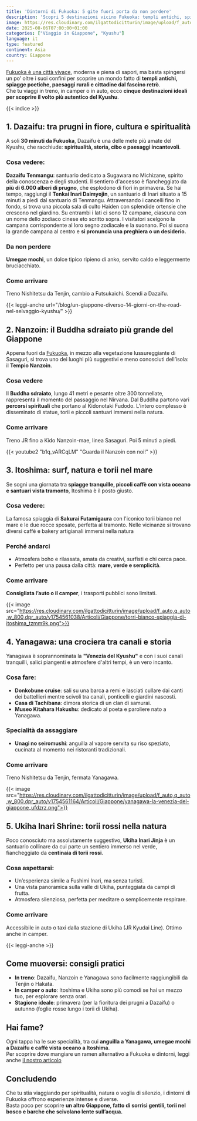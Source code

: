 ```yaml
---
title: 'Dintorni di Fukuoka: 5 gite fuori porta da non perdere'
description: 'Scopri 5 destinazioni vicino Fukuoka: templi antichi, spiagge poetiche, canali di Yanagawa, torii rossi di Ukiha e il Buddha sdraiato di Nanzoin. Natura, spiritualità e sapori autentici del Kyushu ti aspettano'
image: https://res.cloudinary.com/ilgattodicitturin/image/upload/f_auto,q_auto,w_800,dpr_auto/v1754560623/Articoli/Giappone/5-posti-imperdibili-nel-kyushu_d3b3l3.png
date: 2025-08-06T07:00:00+01:00
categories: ["Viaggio in Giappone", "Kyushu"]
language: it
type: featured
continent: Asia
country: Giappone
---
```

[Fukuoka è una città vivace](/blog/cosa-vedere-a-fukuoka-la-citta-accogliente-del-kyushu/), moderna e piena di sapori, ma basta spingersi un po’ oltre i suoi confini per scoprire un mondo fatto di **templi antichi, spiagge poetiche, paesaggi rurali e cittadine dal fascino retrò**.  
Che tu viaggi in treno, in camper o in auto, ecco **cinque destinazioni ideali per scoprire il volto più autentico del Kyushu**.

{{< indice >}}

## 1. Dazaifu: tra prugni in fiore, cultura e spiritualità

A soli **30 minuti da Fukuoka**, Dazaifu è una delle mete più amate del Kyushu, che racchiude: **spiritualità, storia, cibo e paesaggi incantevoli**.

### Cosa vedere:
**Dazaifu Tenmangu**: santuario dedicato a Sugawara no Michizane, spirito della conoscenza e degli studenti. Il sentiero d'accesso è fiancheggiato da **più di 6.000 alberi di prugno**, che esplodono di fiori in primavera.
Se hai tempo, raggiungi il **Tenkai Inari Daimyojin**, un santuario di Inari situato a 15 minuti a piedi dal santuario di Tenmangu.
Attraversando i cancelli fino in fondo, si trova una piccola sala di culto Haiden con splendide ortensie che crescono nel giardino. Su entrambi i lati ci sono 12 campane, ciascuna con un nome dello zodiaco cinese eto scritto sopra. I visitatori scelgono la campana corrispondente al loro segno zodiacale e la suonano. Poi si suona la grande campana al centro e **si pronuncia una preghiera o un desiderio.**

### Da non perdere
**Umegae mochi**, un dolce tipico ripieno di anko, servito caldo e leggermente bruciacchiato.

### Come arrivare
Treno Nishitetsu da Tenjin, cambio a Futsukaichi. Scendi a Dazaifu.

{{< leggi-anche url="/blog/un-giappone-diverso-14-giorni-on-the-road-nel-selvaggio-kyushu/" >}}

## 2. Nanzoin: il Buddha sdraiato più grande del Giappone
Appena fuori da [Fukuoka](/blog/cosa-vedere-a-fukuoka-la-citta-accogliente-del-kyushu/), in mezzo alla vegetazione lussureggiante di Sasaguri, si trova uno dei luoghi più suggestivi e meno conosciuti dell’isola: il **Tempio Nanzoin**.

### Cosa vedere
Il **Buddha sdraiato**, lungo 41 metri e pesante oltre 300 tonnellate, rappresenta il momento del passaggio nel Nirvana. Dal Buddha partono vari **percorsi spirituali** che portano al Kidonotaki Fudodo. L’intero complesso è disseminato di statue, torii e piccoli santuari immersi nella natura.

### Come arrivare
Treno JR fino a Kido Nanzoin-mae, linea Sasaguri. Poi 5 minuti a piedi.

{{< youtube2 "b1q_vARCqLM" "Guarda il Nanzoin con noi!" >}}

## 3. Itoshima: surf, natura e torii nel mare
Se sogni una giornata tra **spiagge tranquille, piccoli caffè con vista oceano e santuari vista tramonto**, Itoshima è il posto giusto.

### Cosa vedere:
La famosa spiaggia di **Sakurai Futamigaura** con l'iconico torii bianco nel mare e le due rocce sposate, perfetta al tramonto. Nelle vicinanze si trovano diversi caffè e bakery artigianali immersi nella natura

### Perché andarci
- Atmosfera boho e rilassata, amata da creativi, surfisti e chi cerca pace.
- Perfetto per una pausa dalla città: **mare, verde e semplicità**.

### Come arrivare
**Consigliata l’auto o il camper**, i trasporti pubblici sono limitati.

{{< image src="https://res.cloudinary.com/ilgattodicitturin/image/upload/f_auto,q_auto,w_800,dpr_auto/v1754561038/Articoli/Giappone/torri-bianco-spiaggia-di-itoshima_tzmm9k.png">}}

## 4. Yanagawa: una crociera tra canali e storia
Yanagawa è soprannominata la **"Venezia del Kyushu"** e con i suoi canali tranquilli, salici piangenti e atmosfere d'altri tempi, è un vero incanto.

### Cosa fare:
- **Donkobune cruise**: sali su una barca a remi e lasciati cullare dai canti dei battellieri mentre scivoli tra canali, ponticelli e giardini nascosti.
- **Casa di Tachibana**: dimora storica di un clan di samurai.
- **Museo Kitahara Hakushu**: dedicato al poeta e paroliere nato a Yanagawa.

### Specialità da assaggiare
- **Unagi no seiromushi**: anguilla al vapore servita su riso speziato, cucinata al momento nei ristoranti tradizionali.

### Come arrivare
Treno Nishitetsu da Tenjin, fermata Yanagawa.

{{< image src="https://res.cloudinary.com/ilgattodicitturin/image/upload/f_auto,q_auto,w_800,dpr_auto/v1754561164/Articoli/Giappone/yanagawa-la-venezia-del-giappone_ufdzrz.png">}}

## 5. Ukiha Inari Shrine: torii rossi nella natura

Poco conosciuto ma assolutamente suggestivo, **Ukiha Inari Jinja** è un santuario collinare da cui parte un sentiero immerso nel verde, fiancheggiato da **centinaia di torii rossi**.

### Cosa aspettarsi:
- Un’esperienza simile a Fushimi Inari, ma senza turisti.
- Una vista panoramica sulla valle di Ukiha, punteggiata da campi di frutta.
- Atmosfera silenziosa, perfetta per meditare o semplicemente respirare.

### Come arrivare
Accessibile in auto o taxi dalla stazione di Ukiha (JR Kyudai Line). Ottimo anche in camper.

{{< leggi-anche >}}

## Come muoversi: consigli pratici
- **In treno**: Dazaifu, Nanzoin e Yanagawa sono facilmente raggiungibili da Tenjin o Hakata.
- **In camper o auto**: Itoshima e Ukiha sono più comodi se hai un mezzo tuo, per esplorare senza orari.
- **Stagione ideale**: primavera (per la fioritura dei prugni a Dazaifu) o autunno (foglie rosse lungo i torii di Ukiha).

## Hai fame?

Ogni tappa ha le sue specialità, tra cui **anguilla a Yanagawa, umegae mochi a Dazaifu e caffè vista oceano a Itoshima**.  
Per scoprire dove mangiare un ramen alternativo a Fukuoka e dintorni, leggi anche [il nostro articolo](/blog/ramen-vegetariano-a-fukuoka-l-alternativa-sorprendente-al-tonkotsu)

## Concludendo

Che tu stia viaggiando per spiritualità, natura o voglia di silenzio, i dintorni di Fukuoka offrono esperienze intense e diverse.  
Basta poco per scoprire **un altro Giappone, fatto di sorrisi gentili, torii nel bosco e barche che scivolano lente sull’acqua.**